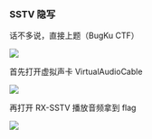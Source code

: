 ### SSTV 隐写

话不多说，直接上题（BugKu CTF）

![](https://pic1.imgdb.cn/item/677f879cd0e0a243d4f28674.jpg)

首先打开虚拟声卡 VirtualAudioCable

![](https://pic1.imgdb.cn/item/677f87bfd0e0a243d4f2867b.jpg)

再打开 RX-SSTV 播放音频拿到 flag

![](https://pic1.imgdb.cn/item/677f87d5d0e0a243d4f2867d.jpg)
